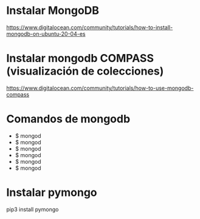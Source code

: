 # Instalar MongoDB
https://www.digitalocean.com/community/tutorials/how-to-install-mongodb-on-ubuntu-20-04-es


# Instalar mongodb COMPASS (visualización de colecciones)
https://www.digitalocean.com/community/tutorials/how-to-use-mongodb-compass


# Comandos de mongodb
- $ mongod
- $ mongod
- $ mongod
- $ mongod
- $ mongod
- $ mongod

# Instalar pymongo
pip3 install pymongo




